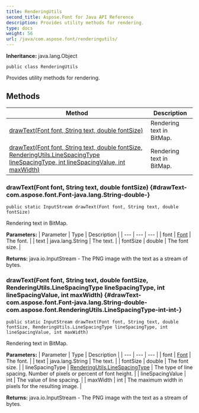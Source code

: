 ```yaml
---
title: RenderingUtils
second_title: Aspose.Font for Java API Reference
description: Provides utility methods for rendering.
type: docs
weight: 56
url: /java/com.aspose.font/renderingutils/
---
```

**Inheritance:**
java.lang.Object
```
public class RenderingUtils
```

Provides utility methods for rendering.
## Methods

| Method | Description |
| --- | --- |
| [drawText(Font font, String text, double fontSize)](#drawText-com.aspose.font.Font-java.lang.String-double-) | Rendering text in BitMap. |
| [drawText(Font font, String text, double fontSize, RenderingUtils.LineSpacingType lineSpacingType, int lineSpacingValue, int maxWidth)](#drawText-com.aspose.font.Font-java.lang.String-double-com.aspose.font.RenderingUtils.LineSpacingType-int-int-) | Rendering text in BitMap. |
### drawText(Font font, String text, double fontSize) {#drawText-com.aspose.font.Font-java.lang.String-double-}
```
public static InputStream drawText(Font font, String text, double fontSize)
```


Rendering text in BitMap.

**Parameters:**
| Parameter | Type | Description |
| --- | --- | --- |
| font | [Font](../../com.aspose.font/font) | The font. |
| text | java.lang.String | The text. |
| fontSize | double | The font size. |

**Returns:**
java.io.InputStream - The PNG image with the text as a stream of bytes.
### drawText(Font font, String text, double fontSize, RenderingUtils.LineSpacingType lineSpacingType, int lineSpacingValue, int maxWidth) {#drawText-com.aspose.font.Font-java.lang.String-double-com.aspose.font.RenderingUtils.LineSpacingType-int-int-}
```
public static InputStream drawText(Font font, String text, double fontSize, RenderingUtils.LineSpacingType lineSpacingType, int lineSpacingValue, int maxWidth)
```


Rendering text in BitMap.

**Parameters:**
| Parameter | Type | Description |
| --- | --- | --- |
| font | [Font](../../com.aspose.font/font) | The font. |
| text | java.lang.String | The text. |
| fontSize | double | The font size. |
| lineSpacingType | [RenderingUtils.LineSpacingType](../../com.aspose.font/renderingutils.linespacingtype) | The type of line spacing. Number of pixels or percent of font height. |
| lineSpacingValue | int | The value of line spacing. |
| maxWidth | int | The maximum width in pixels for the resulting image. |

**Returns:**
java.io.InputStream - The PNG image with the text as a stream of bytes.
